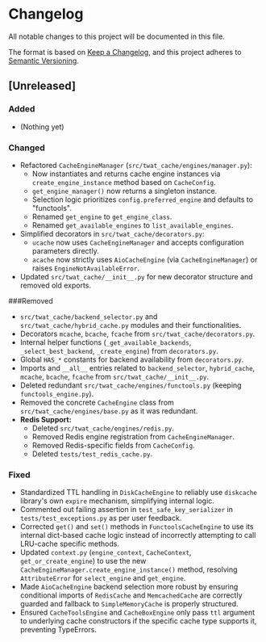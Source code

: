 # Changelog

All notable changes to this project will be documented in this file.

The format is based on [Keep a Changelog](https://keepachangelog.com/en/1.0.0/),
and this project adheres to [Semantic Versioning](https://semver.org/spec/v2.0.0.html).

## [Unreleased]

### Added
- (Nothing yet)

### Changed
- Refactored `CacheEngineManager` (`src/twat_cache/engines/manager.py`):
    - Now instantiates and returns cache engine instances via `create_engine_instance` method based on `CacheConfig`.
    - `get_engine_manager()` now returns a singleton instance.
    - Selection logic prioritizes `config.preferred_engine` and defaults to "functools".
    - Renamed `get_engine` to `get_engine_class`.
    - Renamed `get_available_engines` to `list_available_engines`.
- Simplified decorators in `src/twat_cache/decorators.py`:
    - `ucache` now uses `CacheEngineManager` and accepts configuration parameters directly.
    - `acache` now strictly uses `AioCacheEngine` (via `CacheEngineManager`) or raises `EngineNotAvailableError`.
- Updated `src/twat_cache/__init__.py` for new decorator structure and removed old exports.

###Removed
- `src/twat_cache/backend_selector.py` and `src/twat_cache/hybrid_cache.py` modules and their functionalities.
- Decorators `mcache`, `bcache`, `fcache` from `src/twat_cache/decorators.py`.
- Internal helper functions (`_get_available_backends`, `_select_best_backend`, `_create_engine`) from `decorators.py`.
- Global `HAS_*` constants for backend availability from `decorators.py`.
- Imports and `__all__` entries related to `backend_selector`, `hybrid_cache`, `mcache`, `bcache`, `fcache` from `src/twat_cache/__init__.py`.
- Deleted redundant `src/twat_cache/engines/functools.py` (keeping `functools_engine.py`).
- Removed the concrete `CacheEngine` class from `src/twat_cache/engines/base.py` as it was redundant.
- **Redis Support:**
    - Deleted `src/twat_cache/engines/redis.py`.
    - Removed Redis engine registration from `CacheEngineManager`.
    - Removed Redis-specific fields from `CacheConfig`.
    - Deleted `tests/test_redis_cache.py`.

### Fixed
- Standardized TTL handling in `DiskCacheEngine` to reliably use `diskcache` library's own `expire` mechanism, simplifying internal logic.
- Commented out failing assertion in `test_safe_key_serializer` in `tests/test_exceptions.py` as per user feedback.
- Corrected `get()` and `set()` methods in `FunctoolsCacheEngine` to use its internal dict-based cache logic instead of incorrectly attempting to call LRU-cache specific methods.
- Updated `context.py` (`engine_context`, `CacheContext`, `get_or_create_engine`) to use the new `CacheEngineManager.create_engine_instance()` method, resolving `AttributeError` for `select_engine` and `get_engine`.
- Made `AioCacheEngine` backend selection more robust by ensuring conditional imports of `RedisCache` and `MemcachedCache` are correctly guarded and fallback to `SimpleMemoryCache` is properly structured.
- Ensured `CacheToolsEngine` and `CacheBoxEngine` only pass `ttl` argument to underlying cache constructors if the specific cache type supports it, preventing TypeErrors.
